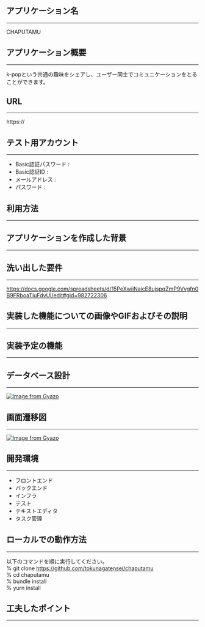 ## __アプリケーション名__
***
CHAPUTAMU

## __アプリケーション概要__
***
k-popという共通の趣味をシェアし、ユーザー同士でコミュニケーションをとることができます。

## __URL__
***
https://

## __テスト用アカウント__
***
* Basic認証パスワード : 
* Basic認証ID : 
* メールアドレス : 
* パスワード : 

## __利用方法__
***
## 

## __アプリケーションを作成した背景__
***


## __洗い出した要件__
***
https://docs.google.com/spreadsheets/d/15PeXwiiNaicE8ujspqZmP9Vvgfn0B9FRboaTiuFdvUI/edit#gid=982722306

## __実装した機能についての画像やGIFおよびその説明__
***


## __実装予定の機能__
***


## __データベース設計__
***
[![Image from Gyazo](https://i.gyazo.com/01b362ce198a2a02dd580515a45771d4.jpg)](https://gyazo.com/01b362ce198a2a02dd580515a45771d4)

## __画面遷移図__
***
[![Image from Gyazo](https://i.gyazo.com/d96b61ef8aecdd98bbcf5c43819c9f2e.jpg)](https://gyazo.com/d96b61ef8aecdd98bbcf5c43819c9f2e)

## __開発環境__
***
* フロントエンド
* バックエンド
* インフラ
* テスト
* テキストエディタ
* タスク管理

## __ローカルでの動作方法__
***
以下のコマンドを順に実行してください。  
% git clone https://github.com/tokunagatensei/chaputamu  
% cd chaputamu  
% bundle install  
% yurn install

## __工夫したポイント__
***

